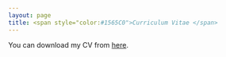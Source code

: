 ```yaml
---
layout: page
title: <span style="color:#1565C0">Curriculum Vitae </span> 
---
```

You can download my CV from [here](/uploads/cv_irakli_shalikashvili.pdf). 

<object data="/uploads/CV.pdf" width="900" height="800" type='application/pdf'></object>
<br>
